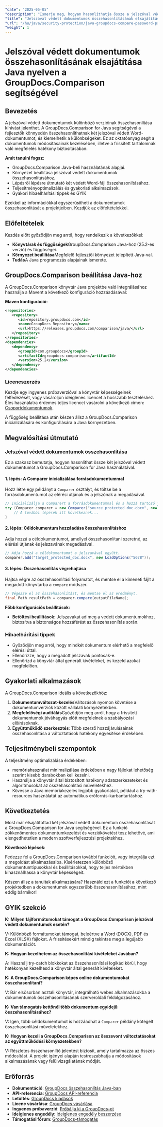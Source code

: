 ```yaml
---
"date": "2025-05-05"
"description": "Ismerje meg, hogyan hasonlíthatja össze a jelszóval védett Word-dokumentumokat Java nyelven a GroupDocs.Comparison segítségével. Ez az útmutató a zökkenőmentes dokumentum-összehasonlítás beállítását, megvalósítását és ajánlott gyakorlatait ismerteti."
"title": "Jelszóval védett dokumentumok összehasonlításának elsajátítása Java nyelven a GroupDocs.Comparison segítségével"
"url": "/hu/java/security-protection/java-groupdocs-compare-password-protected-docs/"
"weight": 1
---
```


# Jelszóval védett dokumentumok összehasonlításának elsajátítása Java nyelven a GroupDocs.Comparison segítségével

## Bevezetés

A jelszóval védett dokumentumok különböző verzióinak összehasonlítása kihívást jelenthet. A GroupDocs.Comparison for Java segítségével a fejlesztők könnyedén összehasonlíthatnak két jelszóval védett Word-dokumentumot, és kiemelhetik a különbségeket. Ez az oktatóanyag segít a dokumentumok módosításainak kezelésében, illetve a frissített tartalomnak való megfelelés hatékony biztosításában.

**Amit tanulni fogsz:**

- GroupDocs.Comparison Java-beli használatának alapjai.
- Környezet beállítása jelszóval védett dokumentumok összehasonlításához.
- Lépésről lépésre útmutató két védett Word-fájl összehasonlításához.
- Teljesítményoptimalizálás és gyakorlati alkalmazások.
- Gyakori hibaelhárítási tippek és GYIK

Ezekkel az információkkal egyszerűsítheti a dokumentumok összehasonlítását a projektjeiben. Kezdjük az előfeltételekkel.

## Előfeltételek

Kezdés előtt győződjön meg arról, hogy rendelkezik a következőkkel:

- **Könyvtárak és függőségek**GroupDocs.Comparison Java-hoz (25.2-es verzió) és függőségei.
- **Környezet beállítása**Megfelelő fejlesztői környezet telepített Java-val.
- **Tudás**A Java programozás alapjainak ismerete.

## GroupDocs.Comparison beállítása Java-hoz

A GroupDocs.Comparison könyvtár Java projektbe való integrálásához használja a Mavent a következő konfiguráció hozzáadásával:

**Maven konfiguráció:**

```xml
<repositories>
   <repository>
      <id>repository.groupdocs.com</id>
      <name>GroupDocs Repository</name>
      <url>https://releases.groupdocs.com/comparison/java/</url>
   </repository>
</repositories>
<dependencies>
   <dependency>
      <groupId>com.groupdocs</groupId>
      <artifactId>groupdocs-comparison</artifactId>
      <version>25.2</version>
   </dependency>
</dependencies>
```

### Licencszerzés

Kezdje egy ingyenes próbaverzióval a könyvtár képességeinek felfedezését, vagy vásároljon ideiglenes licencet a hosszabb teszteléshez. Éles használatra érdemes teljes licencet vásárolni a következő címen: [Csoportdokumentumok](https://purchase.groupdocs.com/buy).

A függőség beállítása után készen állsz a GroupDocs.Comparison inicializálására és konfigurálására a Java környezetben.

## Megvalósítási útmutató

### Jelszóval védett dokumentumok összehasonlítása

Ez a szakasz bemutatja, hogyan hasonlíthat össze két jelszóval védett dokumentumot a GroupDocs.Comparison for Java használatával. 

#### 1. lépés: A Comparer inicializálása forrásdokumentummal

Hozz létre egy példányt a `Comparer` osztályt, és töltse be a forrásdokumentumot az elérési útjának és a jelszónak a megadásával.

```java
// Inicializálja a Comparert a forrásdokumentummal és a hozzá tartozó jelszóval.
try (Comparer comparer = new Comparer("source_protected_doc.docx", new LoadOptions("1234"))) {
    // A további lépések itt következnek...
}
```

#### 2. lépés: Céldokumentum hozzáadása összehasonlításhoz

Adja hozzá a céldokumentumot, amellyel összehasonlítani szeretné, az elérési útjának és jelszavának megadásával.

```java
// Adja hozzá a céldokumentumot a jelszavával együtt.
comparer.add("target_protected_doc.docx", new LoadOptions("5678"));
```

#### 3. lépés: Összehasonlítás végrehajtása

Hajtsa végre az összehasonlítási folyamatot, és mentse el a kimeneti fájlt a megadott könyvtárba a `compare` módszer.

```java
// Végezze el az összehasonlítást, és mentse el az eredményt.
final Path resultPath = comparer.compare(outputFileName);
```

**Főbb konfigurációs beállítások:**

- **Betöltési beállítások**: Jelszavakat ad meg a védett dokumentumokhoz, biztosítva a biztonságos hozzáférést az összehasonlítás során.

### Hibaelhárítási tippek

- Győződjön meg arról, hogy mindkét dokumentum elérhető a megfelelő elérési úttal.
- Ellenőrizze, hogy a megadott jelszavak pontosak-e.
- Ellenőrizd a könyvtár által generált kivételeket, és kezeld azokat megfelelően.

## Gyakorlati alkalmazások

A GroupDocs.Comparison ideális a következőkhöz:

1. **Dokumentumváltozat-kezelés**Változások nyomon követése a dokumentumverziók között vállalati környezetekben.
2. **Megfelelőségi auditálás**Győződjön meg arról, hogy a frissített dokumentumok jóváhagyás előtt megfelelnek a szabályozási előírásoknak.
3. **Együttműködő szerkesztés**: Több szerző hozzájárulásainak összehasonlítása a változtatások hatékony egyesítése érdekében.

## Teljesítménybeli szempontok

A teljesítmény optimalizálása érdekében:

- memóriahasználat minimalizálása érdekében a nagy fájlokat lehetőség szerint kisebb darabokban kell kezelni.
- Használja a könyvtár által biztosított hatékony adatszerkezeteket és algoritmusokat az összehasonlítási műveletekhez.
- Kövesse a Java memóriakezelés legjobb gyakorlatait, például a try-with-resources használatát az automatikus erőforrás-karbantartáshoz.

## Következtetés

Most már elsajátítottad két jelszóval védett dokumentum összehasonlítását a GroupDocs.Comparison for Java segítségével. Ez a funkció zökkenőmentes dokumentumkezelést és verziókövetést tesz lehetővé, ami elengedhetetlen a modern szoftverfejlesztési projektekhez.

**Következő lépések:**

Fedezze fel a GroupDocs.Comparison további funkcióit, vagy integrálja ezt a megoldást alkalmazásaiba. Kísérletezzen különböző dokumentumtípusokkal és beállításokkal, hogy teljes mértékben kihasználhassa a könyvtár képességeit.

Készen állsz a tanultak alkalmazására? Használd ezt a funkciót a következő projektedben a dokumentumok egyszerűbb összehasonlításához, mint eddig bármikor!

## GYIK szekció

**K: Milyen fájlformátumokat támogat a GroupDocs.Comparison jelszóval védett dokumentumok esetén?**

V: Különböző formátumokat támogat, beleértve a Word (DOCX), PDF és Excel (XLSX) fájlokat. A frissítésekért mindig tekintse meg a legújabb dokumentációt.

**K: Hogyan kezelhetem az összehasonlítási kivételeket Javában?**

A: Használj try-catch blokkokat az összehasonlítási logikád körül, hogy hatékonyan kezelhesd a könyvtár által generált kivételeket.

**K: A GroupDocs.Comparison képes online dokumentumokat összehasonlítani?**

V: Bár elsősorban asztali könyvtár, integrálható webes alkalmazásokba a dokumentumok összehasonlításának szerveroldali feldolgozásához.

**K: Van támogatás kettőnél több dokumentum egyidejű összehasonlításához?**

V: Igen, több céldokumentumot is hozzáadhat a `Comparer` példány kötegelt összehasonlítási műveletekhez.

**K: Hogyan kezeli a GroupDocs.Comparison az összevont változtatásokat az együttműködési környezetekben?**

V: Részletes összehasonlító jelentést biztosít, amely tartalmazza az összes módosítást. A projekt igényei alapján testreszabhatja a módosítások alkalmazásának vagy felülvizsgálatának módját.

## Erőforrás

- **Dokumentáció**: [GroupDocs összehasonlítás Java-ban](https://docs.groupdocs.com/comparison/java/)
- **API-referencia**: [GroupDocs API-referencia](https://reference.groupdocs.com/comparison/java/)
- **Letöltés**: [GroupDocs kiadások](https://releases.groupdocs.com/comparison/java/)
- **Licenc vásárlása**: [GroupDocs vásárlása](https://purchase.groupdocs.com/buy)
- **Ingyenes próbaverzió**: [Próbálja ki a GroupDocs-ot](https://releases.groupdocs.com/comparison/java/)
- **Ideiglenes engedély**: [Ideiglenes engedély beszerzése](https://purchase.groupdocs.com/temporary-license/)
- **Támogatási fórum**: [GroupDocs-támogatás](https://forum.groupdocs.com/c/comparison)